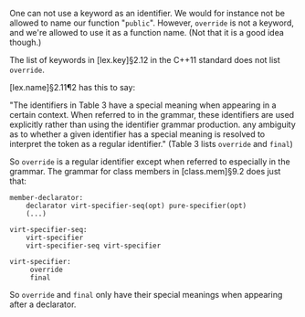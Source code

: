 One can not use a  keyword as an identifier. We would for instance not be allowed to name our function "`public`". However, `override` is not a keyword, and we're allowed to use it as a function name. (Not that it is a good idea though.)

The list of keywords in [lex.key]§2.12 in the C++11 standard does not list `override`.

[lex.name]§2.11¶2 has this to say:

"The identifiers in Table 3 have a special meaning when appearing in a certain context. When referred to in the grammar, these identifiers are used explicitly rather than using the identifier grammar production. any ambiguity as to whether a given identifier has a special meaning is resolved to interpret the token as a regular identifier." (Table 3 lists `override` and  `final`)

So `override` is a regular identifier except when referred to especially in the grammar. The grammar for class members in [class.mem]§9.2 does just that:


    member-declarator:
        declarator virt-specifier-seq(opt) pure-specifier(opt)
        (...)

    virt-specifier-seq:
        virt-specifier
        virt-specifier-seq virt-specifier

    virt-specifier:
         override
         final

So `override` and `final` only have their special meanings when appearing after a declarator.